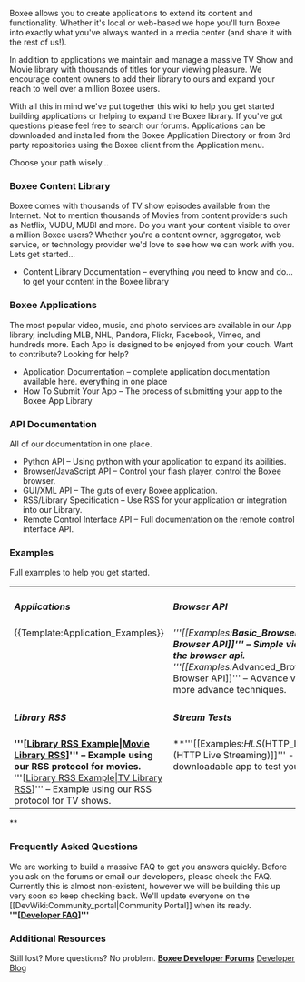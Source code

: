 Boxee allows you to create applications to extend its content and functionality. Whether it's local or web-based we hope you'll turn Boxee into exactly what you've always wanted in a media center (and share it with the rest of us!).

In addition to applications we maintain and manage a massive TV Show and Movie library with thousands of titles for your viewing pleasure. We encourage content owners to add their library to ours and expand your reach to well over a million Boxee users.

With all this in mind we've put together this wiki to help you get started building applications or helping to expand the Boxee library. If you've got questions please feel free to search our forums. Applications can be downloaded and installed from the Boxee Application Directory or from 3rd party repositories using the Boxee client from the Application menu.

Choose your path wisely...


### Boxee Content Library ###
Boxee comes with thousands of TV show episodes available from the Internet. Not to mention thousands of Movies from content providers such as Netflix, VUDU, MUBI and more. Do you want your content visible to over a million Boxee users? Whether you're a content owner, aggregator, web service, or technology provider we'd love to see how we can work with you. Lets get started...
  * Content Library Documentation – everything you need to know and do... to get your content in the Boxee library


### Boxee Applications ###
The most popular video, music, and photo services are available in our App library, including MLB, NHL, Pandora, Flickr, Facebook, Vimeo, and hundreds more. Each App is designed to be enjoyed from your couch. Want to contribute? Looking for help?

  * Application Documentation – complete application documentation available here. everything in one place
  * How To Submit Your App – The process of submitting your app to the Boxee App Library


### API Documentation ###
All of our documentation in one place.

  * Python API – Using python with your application to expand its abilities.
  * Browser/JavaScript API – Control your flash player, control the Boxee browser.
  * GUI/XML API – The guts of every Boxee application.
  * RSS/Library Specification – Use RSS for your application or integration into our Library.
  * Remote Control Interface API – Full documentation on the remote control interface API.


### Examples ###
Full examples to help you get started.
<table><tr><td width='50%' valign='top'>

<h5>Applications</h5>
{{Template:Application_Examples}}<br>
</td><td width='50%' valign='top'>

<h5>Browser API</h5>
<i>'''[[Examples:<b>Basic_Browser_API|Basic Browser API]]''' – Simple video control using the browser api.<br></b> '''[[Examples:</i>Advanced_Browser_API|Advanced Browser API]]''' – Advance video control with more advance techniques.<br>
</td></tr>
<tr><td valign='top'>

<h5>Library RSS</h5>
<b>'''[<a href='Movie.md'>Library RSS Example|Movie Library RSS</a>]''' – Example using our RSS protocol for movies.<br></b> '''[<a href='TV.md'>Library RSS Example|TV Library RSS</a>]''' – Example using our RSS protocol for TV shows.<br>
</td><td valign='top'>

<h5>Stream Tests</h5>
**'''[[Examples:<i>HLS</i>(HTTP_Live_Streaming)|HLS (HTTP Live Streaming)]]''' - Example and downloadable app to test your HLS streams.<br>
</td></tr></table>**


### Frequently Asked Questions ###
We are working to build a massive FAQ to get you answers quickly. Before you ask on the forums or email our developers, please check the FAQ. Currently this is almost non-existent, however we will be building this up very soon so keep checking back. We'll update everyone on the [[DevWiki:Community\_portal|Community Portal]] when its ready.
**'''[[Developer FAQ](Boxee.md)]'''**


### Additional Resources ###
Still lost? More questions? No problem.
**[Boxee Developer Forums](http://forum.boxee.tv/forumdisplay.php?f=19)** [Developer Blog](http://developer.boxee.tv/blog)
